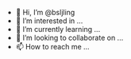 - 👋 Hi, I’m @bsljling
- 👀 I’m interested in ...
- 🌱 I’m currently learning ...
- 💞️ I’m looking to collaborate on ...
- 📫 How to reach me ...

<!---
bsljling/bsljling is a ✨ special ✨ repository because its `README.md` (this file) appears on your GitHub profile.
You can click the Preview link to take a look at your changes.
--->
